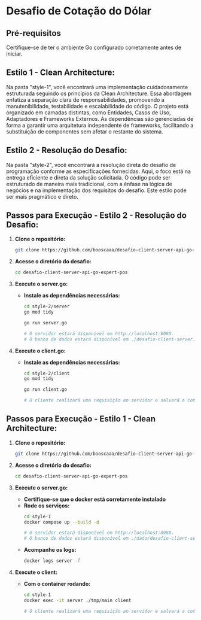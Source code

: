 # Desafio de Cotação do Dólar

## Pré-requisitos

Certifique-se de ter o ambiente Go configurado corretamente antes de iniciar.

## Estilo 1 - Clean Architecture:

Na pasta "style-1", você encontrará uma implementação cuidadosamente estruturada seguindo os princípios da Clean Architecture. Essa abordagem enfatiza a separação clara de responsabilidades, promovendo a manutenibilidade, testabilidade e escalabilidade do código. O projeto está organizado em camadas distintas, como Entidades, Casos de Uso, Adaptadores e Frameworks Externos. As dependências são gerenciadas de forma a garantir uma arquitetura independente de frameworks, facilitando a substituição de componentes sem afetar o restante do sistema.

## Estilo 2 - Resolução do Desafio:

Na pasta "style-2", você encontrará a resolução direta do desafio de programação conforme as especificações fornecidas. Aqui, o foco está na entrega eficiente e direta da solução solicitada. O código pode ser estruturado de maneira mais tradicional, com a ênfase na lógica de negócios e na implementação dos requisitos do desafio. Este estilo pode ser mais pragmático e direto.

## Passos para Execução - Estilo 2 - Resolução do Desafio:

1. **Clone o repositório:**

    ```bash
    git clone https://github.com/booscaaa/desafio-client-server-api-go-expert-pos.git
    ```

2. **Acesse o diretório do desafio:**

    ```bash
    cd desafio-client-server-api-go-expert-pos
    ```

3. **Execute o server.go:**
    - **Instale as dependências necessárias:**
        ```bash
        cd style-2/server
        go mod tidy

        go run server.go

        # O servidor estará disponível em http://localhost:8080.
        # O banco de dados estará disponível em ./desafio-client-server.db
        ```

3. **Execute o client.go:**
    - **Instale as dependências necessárias:**
        ```bash
        cd style-2/client
        go mod tidy

        go run client.go

        # O cliente realizará uma requisição ao servidor e salvará a cotação atual em um arquivo chamado cotacao.txt no formato: Dólar: {valor}.
        ```

## Passos para Execução - Estilo 1 - Clean Architecture:

1. **Clone o repositório:**

    ```bash
    git clone https://github.com/booscaaa/desafio-client-server-api-go-expert-pos.git
    ```

2. **Acesse o diretório do desafio:**

    ```bash
    cd desafio-client-server-api-go-expert-pos
    ```

3. **Execute o server.go:**
    - **Certifique-se que o docker está corretamente instalado**
    - **Rode os serviços:**
        ```bash
        cd style-1
        docker compose up --build -d

        # O servidor estará disponível em http://localhost:8080.
        # O banco de dados estará disponível em ./data/desafio-client-server.db
        ```
    - **Acompanhe os logs:**
        ```bash
        docker logs server -f
        ```

3. **Execute o client:**
    - **Com o container rodando:**
        ```bash
        cd style-1
        docker exec -it server ./tmp/main client

        # O cliente realizará uma requisição ao servidor e salvará a cotação atual em um arquivo chamado cotacao.txt no formato: Dólar: {valor} na pasta ./data.
        ```
